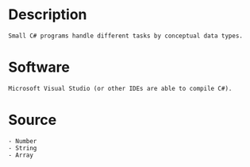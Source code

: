 # Description
    Small C# programs handle different tasks by conceptual data types.

# Software
    Microsoft Visual Studio (or other IDEs are able to compile C#).

# Source
    - Number
    - String
    - Array